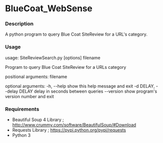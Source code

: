 # BlueCoat_WebSense

### Description
A python program to query Blue Coat SiteReview for a URL's category.

### Usage
usage: SiteReviewSearch.py [options] filename

Program to query Blue Coat SiteReview for a URLs category

positional arguments:
  filename

optional arguments:
  -h, --help            show this help message and exit
  -d DELAY, --delay DELAY
                        delay in seconds between queries
  --version             show program's version number and exit

### Requirements
- Beautiful Soup 4 Library ; http://www.crummy.com/software/BeautifulSoup/#Download
- Requests Library         ; https://pypi.python.org/pypi/requests
- Python 3
